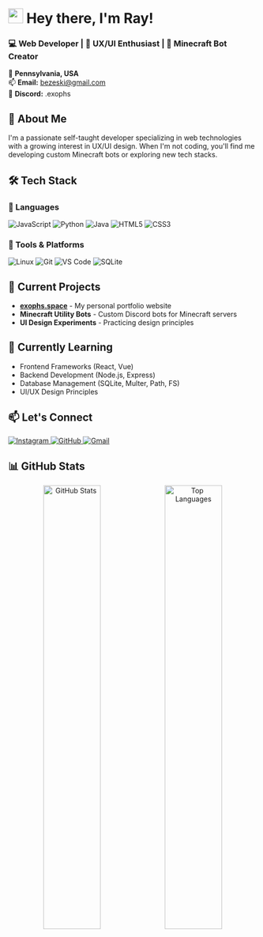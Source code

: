 # <img src="https://media.giphy.com/media/hvRJCLFzcasrR4ia7z/giphy.gif" width="30px">  Hey there, I'm Ray!

### 💻  Web Developer  |  🎨  UX/UI Enthusiast  |  🤖  Minecraft Bot Creator

📍  **Pennsylvania, USA**  
📫  **Email:** [bezeski@gmail.com](mailto:bezeski@gmail.com)  
💬  **Discord:** .exophs  

## 🚀  About Me

I'm a passionate self-taught developer specializing in web technologies with a growing interest in UX/UI design. When I'm not coding, you'll find me developing custom Minecraft bots or exploring new tech stacks.

## 🛠️  Tech Stack

### 🔹  Languages
<p align="left">
  <img src="https://img.shields.io/badge/JavaScript-%23F7DF1E.svg?style=for-the-badge&logo=javascript&logoColor=black" alt="JavaScript">
  <img src="https://img.shields.io/badge/Python-%233776AB.svg?style=for-the-badge&logo=python&logoColor=white" alt="Python">
  <img src="https://img.shields.io/badge/Java-%23007396.svg?style=for-the-badge&logo=java&logoColor=white" alt="Java">
  <img src="https://img.shields.io/badge/HTML5-%23E34F26.svg?style=for-the-badge&logo=html5&logoColor=white" alt="HTML5">
  <img src="https://img.shields.io/badge/CSS3-%231572B6.svg?style=for-the-badge&logo=css3&logoColor=white" alt="CSS3">
</p>

### 🔹  Tools & Platforms
<p align="left">
  <img src="https://img.shields.io/badge/Linux-%23FCC624.svg?style=for-the-badge&logo=linux&logoColor=black" alt="Linux">
  <img src="https://img.shields.io/badge/Git-%23F05032.svg?style=for-the-badge&logo=git&logoColor=white" alt="Git">
  <img src="https://img.shields.io/badge/VSCode-%23007ACC.svg?style=for-the-badge&logo=visual-studio-code&logoColor=white" alt="VS Code">
  <img src="https://img.shields.io/badge/SQLite-%23003B57.svg?style=for-the-badge&logo=sqlite&logoColor=white" alt="SQLite">
</p>

## 🔭  Current Projects

- **[exophs.space](https://exophs.space)** - My personal portfolio website
- **Minecraft Utility Bots** - Custom Discord bots for Minecraft servers
- **UI Design Experiments** - Practicing design principles

## 🌱  Currently Learning

- Frontend Frameworks (React, Vue)
- Backend Development (Node.js, Express)
- Database Management (SQLite, Multer, Path, FS)
- UI/UX Design Principles

## 📫  Let's Connect

<p align="left">
  <a href="https://instagram.com/exophorism">
    <img src="https://img.shields.io/badge/Instagram-%23E4405F.svg?style=for-the-badge&logo=Instagram&logoColor=white" alt="Instagram">
  </a>
  <a href="https://github.com/exophs">
    <img src="https://img.shields.io/badge/GitHub-%23181717.svg?style=for-the-badge&logo=github&logoColor=white" alt="GitHub">
  </a>
  <a href="mailto:bezeski@gmail.com">
    <img src="https://img.shields.io/badge/Gmail-D14836?style=for-the-badge&logo=gmail&logoColor=white" alt="Gmail">
  </a>
</p>

## 📊  GitHub Stats

<p align="center">
  <img width="48%" src="https://github-readme-stats.vercel.app/api?username=exophs&show_icons=true&theme=radical&include_all_commits=true" alt="GitHub Stats">
  <img width="48%" src="https://github-readme-stats.vercel.app/api/top-langs/?username=exophs&layout=compact&theme=radical" alt="Top Languages">
</p>
